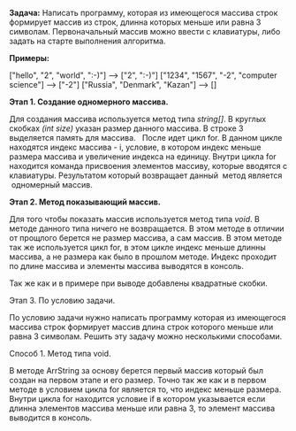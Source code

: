 **Задача:** Написать программу, которая из имеющегося массива строк формирует массив из строк, длинна которых меньше или равна 3 символам. Первоначальный массив можно ввести с клавиатуры, либо задать на старте выполнения алгоритма. 

**Примеры:**

["hello", "2", "world", ":-)"] --> ["2", ":-)"]
["1234", "1567", "-2", "computer science"] --> ["-2"]
["Russia", "Denmark", "Kazan"] --> []

**Этап 1. Создание одномерного массива.**

Для создания массива используется метод типа *string[]*. В круглых скобках *(int size)* указан размер данного массива. 
В строке 3 выделяется память для массива.  
После идет цикл for. 
В данном цикле находятся индекс массива - i, условие, в котором индекс меньше размера массива и увеличение индекса на единицу. 
Внутри цикла for находится команда присвоения элементов массиву, которые вводятся с клавиатуры.
Результатом который возвращает данный  метод является  одномерный массив.

**Этап 2. Метод показывающий массив.**

Для того чтобы показать массив используется метод типа *void*. В методе данного типа  ничего не возвращается. В этом методе в отличии от прощлого берется не размер массива, а сам массив. В этом методе так же используется цикл for, в этом цикле индекс меньше длинны массива, а не размера как было в прошлом методе.  Индекс проходит по длине массива и элементы массива выводятся  в консоль.

Так же как и в примере при выводе добавлены квадратные скобки.

Этап 3. По условию задачи.

По условию задачи нужно написать программу которая из имеющегося массива строк формирует массив длина строк которого меньше или равна 3 символам.
Решить эту задачу можно несколькими способами.

Способ 1. Метод типа void.
 
В методе ArrString за основу берется первый массив который был создан на первом этапе и его размер.  Точно так же как и в первом методе в условием цикла for является то, что индекс меньше размера.
Внутри цикла for находится условие  if в котором указывается если длинна элементов массива меньше или равна 3, то элемент массива выводится в консоль.